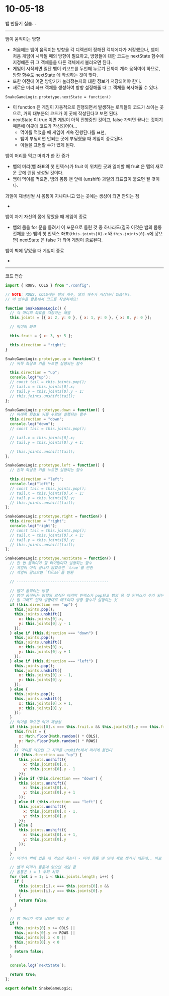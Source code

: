# 10-05-18

뱀 만들기 실습...

---

뱀이 움직이는 방향

- 처음에는 뱀이 움직이는 방향을 각 디렉션이 정해진 객체에다가 저장했으나, 뱀이 처음 게임이 시작될 때의 방향이 필요하고, 방향들에 대한 코드는 nextState 함수에 지정해준 뒤 그 객체들을 다른 객체에서 불러오면 된다.
- 게임이 시작되면 일단 뱀이 키보드를 두번째 누르기 전까지 계속 움직여야 하므로, 방향 함수도 nextState 에 작성하는 것이 맞다.
- 또한 이전에 어떤 방향키가 눌러졌는지의 대한 정보가 저장되어야 한다.
- 새로운 머리 좌표 객체를 생성하여 방향 설정해줄 때 그 객체를 복사해줄 수 있다.

`SnakeGameLogic.prototype.nextState = function()`

- 이 function 은 게임이 자동적으로 진행되면서 발생하는 로직들의 코드가 쓰이는 곳으로, 거의 대부분의 코드가 이 곳에 작성된다고 보면 된다.
- nextState 이 true 이면 게임이 아직 진행중인 것이고, false 가되면 끝나는 것이기 때문에 이곳에 코드가 작성되어야...
  - 먹이를 먹었을 때 게임이 계속 진행된다를 표현,
  - 뱀이 부딪히면 안되는 곳에 부딪혔을 때 게임이 종료된다.
  - 이들을 표현할 수가 있게 된다.

뱀이 머리를 먹고 머리가 한 칸 증가

- 뱀의 머리(뱀 좌표의 첫 인덱스)가 fruit 이 위치한 곳과 일치할 때 fruit 은 맵의 새로운 곳에 랜덤 생성될 것이다.
- 뱀이 먹이를 먹으면, 뱀의 몸통 맨 앞에 (unshift) 과일의 좌표값이 붙으면 될 것이다.

과일이 재생성될 시 몸통이 지나다니고 있는 곳에는 생성이 되면 안되는 점

-

뱀이 자기 자신의 몸에 닿았을 때 게임이 종료

- 뱀의 몸을 for 문을 돌려서 이 포문으로 돌린 것 중 하나라도(결국 이것은 뱀의 몸통 전체를 뜻) 뱀의 첫 인덱스 좌표(`this.joints[0].x` 와 `this.joints[0].y`에 닿으면) nextState 은 false 가 되어 게임이 종료된다.

뱀이 벽에 닿았을 때 게임이 종료

-

---

코드 연습

```js
import { ROWS, COLS } from "./config";

// NOTE: ROWS, COLS에는 행의 개수, 열의 개수가 저장되어 있습니다.
// 이 변수를 활용해서 코드를 작성하세요!

function SnakeGameLogic() {
  // 각 마디의 좌표를 저장하는 배열
  this.joints = [{ x: 2, y: 0 }, { x: 1, y: 0 }, { x: 0, y: 0 }];

  // 먹이의 좌표

  this.fruit = { x: 3, y: 5 };

  this.direction = "right";
}

SnakeGameLogic.prototype.up = function() {
  // 위쪽 화살표 키를 누르면 실행되는 함수

  this.direction = "up";
  console.log("up");
  // const tail = this.joints.pop();
  // tail.x = this.joints[0].x;
  // tail.y = this.joints[0].y - 1;
  // this.joints.unshift(tail);
};

SnakeGameLogic.prototype.down = function() {
  // 아래쪽 화살표 키를 누르면 실행되는 함수
  this.direction = "down";
  console.log("down");
  // const tail = this.joints.pop();

  // tail.x = this.joints[0].x;
  // tail.y = this.joints[0].y + 1;

  // this.joints.unshift(tail);
};

SnakeGameLogic.prototype.left = function() {
  // 왼쪽 화살표 키를 누르면 실행되는 함수

  this.direction = "left";
  console.log("left");
  // const tail = this.joints.pop();
  // tail.x = this.joints[0].x - 1;
  // tail.y = this.joints[0].y;
  // this.joints.unshift(tail);
};

SnakeGameLogic.prototype.right = function() {
  this.direction = "right";
  console.log("right");
  // const tail = this.joints.pop();
  // tail.x = this.joints[0].x + 1;
  // tail.y = this.joints[0].y;
  // this.joints.unshift(tail);
};

SnakeGameLogic.prototype.nextState = function() {
  // 한 번 움직여야 할 타이밍마다 실행되는 함수
  // 게임이 아직 끝나지 않았으면 `true`를 반환
  // 게임이 끝났으면 `false`를 반환

  // -----------------------------------------

  // 뱀이 움직이는 방향
  // 뱀이 움직이는 방향의 로직은 마지막 인덱스가 pop되고 뱀의 몸 첫 인덱스가 추가 되는 것
  // 말 그래도 현재 방향대로 매초마다 방향 함수가 실행되는 것
  if (this.direction === "up") {
    this.joints.pop();
    this.joints.unshift({
      x: this.joints[0].x,
      y: this.joints[0].y - 1
    });
  } else if (this.direction === "down") {
    this.joints.pop();
    this.joints.unshift({
      x: this.joints[0].x,
      y: this.joints[0].y + 1
    });
  } else if (this.direction === "left") {
    this.joints.pop();
    this.joints.unshift({
      x: this.joints[0].x - 1,
      y: this.joints[0].y
    });
  } else {
    this.joints.pop();
    this.joints.unshift({
      x: this.joints[0].x + 1,
      y: this.joints[0].y
    });
  }
  // 먹이를 먹으면 먹이 재생성
  if (this.joints[0].x === this.fruit.x && this.joints[0].y === this.fruit.y) {
    this.fruit = {
      x: Math.floor(Math.random() * COLS),
      y: Math.floor(Math.random() * ROWS)
    };
    // 먹이를 먹으면 그 자리를 unshift해서 머리에 붙인다
    if (this.direction === "up") {
      this.joints.unshift({
        x: this.joints[0].x,
        y: this.joints[0].y - 1
      });
    } else if (this.direction === "down") {
      this.joints.unshift({
        x: this.joints[0].x,
        y: this.joints[0].y + 1
      });
    } else if (this.direction === "left") {
      this.joints.unshift({
        x: this.joints[0].x - 1,
        y: this.joints[0].y
      });
    } else {
      this.joints.unshift({
        x: this.joints[0].x + 1,
        y: this.joints[0].y
      });
    }
  }
  // 먹이가 벽에 있을 때 먹으면 죽는다 - 아마 몸통 맨 앞에 새로 생기기 때문에.. 바로 죽는 것 같다

  // 뱀의 머리가 몸통에 닿으면 게임 끝
  // 몸통은 i = 1 부터 시작
  for (let i = 1; i < this.joints.length; i++) {
    if (
      this.joints[i].x === this.joints[0].x &&
      this.joints[i].y === this.joints[0].y
    ) {
      return false;
    }
  }

  // 뱀 머리가 벽에 닿으면 게임 끝
  if (
    this.joints[0].x >= COLS ||
    this.joints[0].y >= ROWS ||
    this.joints[0].x < 0 ||
    this.joints[0].y < 0
  ) {
    return false;
  }

  console.log(`nextState`);

  return true;
};

export default SnakeGameLogic;
```
